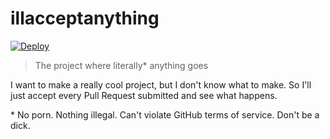 # illacceptanything

[![Deploy](https://www.herokucdn.com/deploy/button.png)](https://heroku.com/deploy)

> The project where literally* anything goes

I want to make a really cool project, but I don't know what to make. So I'll just accept
every Pull Request submitted and see what happens.

\* No porn. Nothing illegal. Can't violate GitHub terms of service. Don't be a dick.
